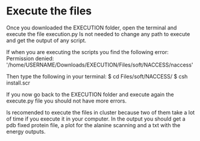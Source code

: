 # Execute the files
Once you downloaded the EXECUTION folder, open the terminal and execute the file execution.py
Is not needed to change any path to execute and get the output of any script.

If when you are executing the scripts you find the following error: 
Permission denied: '/home/USERNAME/Downloads/EXECUTION/Files/soft/NACCESS/naccess'

Then type the following in your terminal:
$ cd Files/soft/NACCESS/
$ csh install.scr

If you now go back to the EXECUTION folder and execute again the execute.py file you should not have more errors.

Is recomended to execute the files in cluster because two of them take a lot of time if you execute it in your computer.
In the output you should get a pdb fixed protein file, a plot for the alanine scanning and a txt with the energy outputs.
